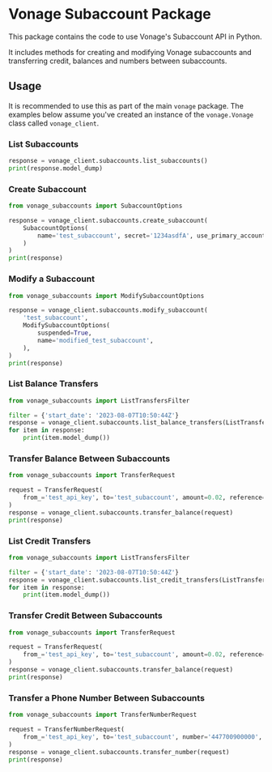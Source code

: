 # Vonage Subaccount Package

This package contains the code to use Vonage's Subaccount API in Python.

It includes methods for creating and modifying Vonage subaccounts and transferring credit, balances and numbers between subaccounts.

## Usage

It is recommended to use this as part of the main `vonage` package. The examples below assume you've created an instance of the `vonage.Vonage` class called `vonage_client`.


### List Subaccounts

```python
response = vonage_client.subaccounts.list_subaccounts()
print(response.model_dump)
```

### Create Subaccount

```python
from vonage_subaccounts import SubaccountOptions

response = vonage_client.subaccounts.create_subaccount(
    SubaccountOptions(
        name='test_subaccount', secret='1234asdfA', use_primary_account_balance=False
    )
)
print(response)
```

### Modify a Subaccount

```python
from vonage_subaccounts import ModifySubaccountOptions

response = vonage_client.subaccounts.modify_subaccount(
    'test_subaccount',
    ModifySubaccountOptions(
        suspended=True,
        name='modified_test_subaccount',
    ),
)
print(response)
```

### List Balance Transfers

```python
from vonage_subaccounts import ListTransfersFilter

filter = {'start_date': '2023-08-07T10:50:44Z'}
response = vonage_client.subaccounts.list_balance_transfers(ListTransfersFilter(**filter))
for item in response:
    print(item.model_dump())
```

### Transfer Balance Between Subaccounts

```python
from vonage_subaccounts import TransferRequest

request = TransferRequest(
    from_='test_api_key', to='test_subaccount', amount=0.02, reference='A reference'
)
response = vonage_client.subaccounts.transfer_balance(request)
print(response)
```

### List Credit Transfers

```python
from vonage_subaccounts import ListTransfersFilter

filter = {'start_date': '2023-08-07T10:50:44Z'}
response = vonage_client.subaccounts.list_credit_transfers(ListTransfersFilter(**filter))
for item in response:
    print(item.model_dump())
```

### Transfer Credit Between Subaccounts

```python
from vonage_subaccounts import TransferRequest

request = TransferRequest(
    from_='test_api_key', to='test_subaccount', amount=0.02, reference='A reference'
)
response = vonage_client.subaccounts.transfer_balance(request)
print(response)
```

### Transfer a Phone Number Between Subaccounts

```python
from vonage_subaccounts import TransferNumberRequest

request = TransferNumberRequest(
    from_='test_api_key', to='test_subaccount', number='447700900000', country='GB'
)
response = vonage_client.subaccounts.transfer_number(request)
print(response)
```
